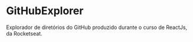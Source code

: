 # GitHubExplorer
Explorador de diretórios do GitHub produzido durante o curso de ReactJs, da Rocketseat.
